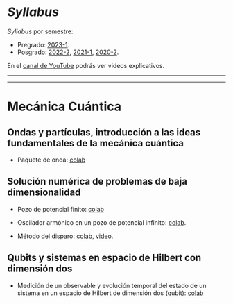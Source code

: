 # *Syllabus*

*Syllabus* por semestre: 
  + Pregrado: [2023-1](https://weekapp.co/#/1XCX6EsoFYfWEk4qSJZNVYgmANieOjzijifjA-7U_PnI/0).
  + Posgrado: [2022-2](https://weekapp.co/#/1H2g0W1caPWldbrk0I_nayFAP6YR2Jd9CzMSJXvvI1Uc/0), [2021-1](https://weekapp.co/#/1e9e0GrFn38glKQeWpfa4EfHZj9sJbOqBbrOTx936-QQ/0), [2020-2](https://weekapp.co/#/1ORJQOC0rXLhaU6Yz8GAoRPX7q2ZNTW0-pwZw_cp46Dc/0).

En el [canal de YouTube](https://www.youtube.com/playlist?list=PLQcmiXk5CJebw46SQwyBWuR65O31VbuB2) podrás ver videos explicativos.

---
---
# Mecánica Cuántica

## Ondas y partículas, introducción a las ideas fundamentales de la mecánica cuántica

+ Paquete de onda: [colab](https://colab.research.google.com/github/davidalejandromiranda/QuantumMechanics/blob/main/notebooks/es_PaqueteDeOnda.ipynb)

## Solución numérica de problemas de baja dimensionalidad

+ Pozo de potencial finito: [colab](https://colab.research.google.com/github/davidalejandromiranda/QuantumMechanics/blob/main/notebooks/es_PozoPotencialFinito.ipynb)

+ Oscilador armónico en un pozo de potencial infinito: [colab](https://colab.research.google.com/github/davidalejandromiranda/QuantumMechanics/blob/main/notebooks/es_OsciladorArmonicoEnPozoPotencialInfinito.ipynb).

+ Método del disparo: [colab](https://colab.research.google.com/github/davidalejandromiranda/QuantumMechanics/blob/main/notebooks/es_SolucionNumericaMetodoDisparo1D.ipynb), [video](https://youtu.be/MvI0AC8jCks).

## Qubits y sistemas en espacio de Hilbert con dimensión dos

+ Medición de un observable y evolución temporal del estado de un sistema en un espacio de Hilbert de dimensión dos (qubit): [colab](https://colab.research.google.com/github/davidalejandromiranda/QuantumMechanics/blob/main/notebooks/es_EvolucionTemporalQubit.ipynb)